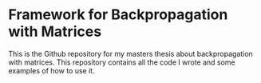 # Framework for Backpropagation with Matrices

This is the Github repository for my masters thesis about backpropagation with matrices.
This repository contains all the code I wrote and some examples of how to use it.